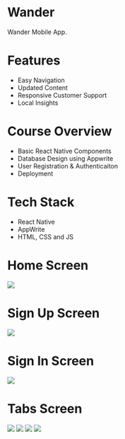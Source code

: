 # Wander
Wander Mobile App.

# Features
* Easy Navigation
* Updated Content
* Responsive Customer Support
* Local Insights

# Course Overview
* Basic React Native Components
* Database Design using Appwrite
* User Registration & Authenticaiton
* Deployment

# Tech Stack
* React Native
* AppWrite
* HTML, CSS and JS

# Home Screen
<img src="assets/images/homescreen.png">  

# Sign Up Screen
<img src="assets/images/sign-up.png">  

# Sign In Screen
<img src="assets/images/sign-in.png">  

# Tabs Screen
<img src="assets/images/tabscreen1.png">  
<img src="assets/images/tabscreen2.png"> 
<img src="assets/images/tabscreen3.png"> 
<img src="assets/images/tabscreen4.png"> 
